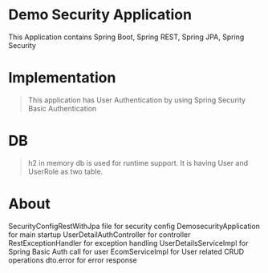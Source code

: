 # Demo Security Application
This Application contains Spring Boot, Spring REST, Spring JPA, Spring Security

# Implementation
> This application has User Authentication by using Spring Security Basic Authentication

# DB
> h2 in memory db is used for runtime support. It is having User and UserRole as two table.

# About
SecurityConfigRestWithJpa file for security config
DemosecurityApplication for main startup
UserDetailAuthController for controller
RestExceptionHandler for exception handling
UserDetailsServiceImpl for Spring Basic Auth call for user
EcomServiceImpl for User related CRUD operations
dto.error for error response 

